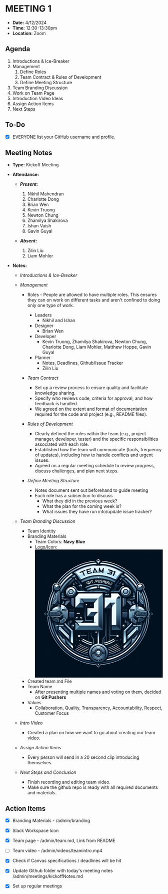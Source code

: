 # MEETING 1

- **Date:** 4/12/2024 
- **Time:** 12:30-13:30pm
- **Location:** Zoom

## Agenda

1. Introductions & Ice-Breaker
2. Management
   1. Define Roles
   2. Team Contract & Rules of Development
   3. Define Meeting Structure
3. Team Branding Discussion
4. Work on Team Page
5. Introduction Video Ideas
6. Assign Action Items
7. Next Steps

## To-Do

- [x] EVERYONE list your GitHub username and profile.

## Meeting Notes

- **Type:** Kickoff Meeting

- **Attendance:**
  - ***Present:***
    1. Nikhil Mahendran
    2. Charlotte Dong
    3. Brian Wen
    4. Kevin Truong
    5. Newton Chung
    6. Zhamilya Shakirova
    7. Ishan Vaish
    8. Gavin Guyal
       
  - ***Absent:***
    1. Zilin Liu
    2. Liam Mohler

- **Notes:**
  - *Introductions & Ice-Breaker*
    
  - *Management*
    - Roles - People are allowed to have multiple roles. This ensures they can on work on different tasks and aren't confined to doing only one type of work.
      - Leaders
          - Nikhil and Ishan
      - Designer
          - Brian Wen
      - Developer
          - Kevin Truong, Zhamilya Shakirova, Newton Chung, Charlotte Dong, Liam Mohler, Matthew Hoppe, Gavin Guyal
      - Planner   
        - Notes, Deadlines, Github/Issue Tracker
        - Zilin Liu
          
    - *Team Contract*
        - Set up a review process to ensure quality and facilitate knowledge sharing.
        - Specify who reviews code, criteria for approval, and how feedback is handled.
        - We agreed on the extent and format of documentation required for the code and project (e.g., README files).
          
    - *Rules of Development*
        - Clearly defined the roles within the team (e.g., project manager, developer, tester) and the specific responsibilities associated with each role.
        - Established how the team will communicate (tools, frequency of updates), including how to handle conflicts and urgent issues.
        - Agreed on a regular meeting schedule to review progress, discuss challenges, and plan next steps.

    - *Define Meeting Structure*
        - Notes document sent out beforehand to guide meeting
        - Each role has a subsection to discuss
            - What they did in the previous week?
            - What the plan for the coming week is?
            - What issues they have run into/update issue tracker?
              
  - *Team Branding Discussion*
    - Team Identity  
    - Branding Materials
      - Team Colors: **Navy Blue**
      - Logo/Icon: ![logo](https://github.com/cse110-sp24-group31/cse110-sp24-group31/blob/main/admin/branding/logo.jpg)
    - Created team.md File
    - Team Name
      - After presenting multiple names and voting on them, decided on **Git Pushers**
    - Values
      - Collaboration, Quality, Transparency, Accountability, Respect, Customer Focus
        
  - *Intro Video*
    - Created a plan on how we want to go about creating our team video.
      
  - *Assign Action Items*
    - Every person will send in a 20 second clip introducing themselves.

  - *Next Steps and Conclusion*
    - Finish recording and editing team video.
    - Make sure the github repo is ready with all required documents and materials. 

## Action Items

- [x] Branding Materials -  /admin/branding
- [x] Slack Workspace Icon
- [x] Team page - /admin/team.md, Link from README
- [ ] Team video - /admin/videos/teamintro.mp4
- [x] Check if Canvas specifications / deadlines will be hit
- [x] Update Github folder with today's meeting notes /admin/meetings/kickoffNotes.md
- [x] Set up regular meetings





